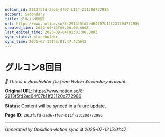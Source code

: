 ```yaml
---
notion_id: 2913f5fd-2ed6-4f07-b11f-23120d772986
account: Secondary
title: グルコン8回目
url: https://www.notion.so/8-2913f5fd2ed64f07b11f23120d772986
created_time: 2023-09-03T09:50:00.000Z
last_edited_time: 2023-09-04T02:01:00.000Z
sync_status: placeholder
sync_time: 2025-07-12T15:01:47.425643
---
```


# グルコン8回目

*🔄 This is a placeholder file from Notion Secondary account.*

**Original URL**: https://www.notion.so/8-2913f5fd2ed64f07b11f23120d772986

**Status**: Content will be synced in a future update.

**Page ID**: `2913f5fd-2ed6-4f07-b11f-23120d772986`

---

*Generated by Obsidian-Notion sync at 2025-07-12 15:01:47*
